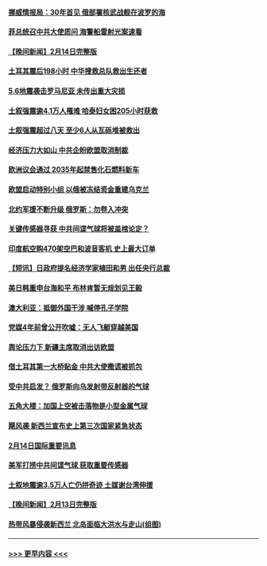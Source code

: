 #### [挪威情报局：30年首见 俄部署核武战舰在波罗的海](../pages/prog202/a103649708.md?t=02151543) 
#### [菲总统召中共大使质问 海警船雷射光案速看](../pages/prog202/a103649703.md?t=02151543) 
#### [【晚间新闻】2月14日完整版](../pages/prog202/a103649591.md?t=02151543) 
#### [土耳其震后198小时 中华搜救总队救出生还者](../pages/prog202/a103649605.md?t=02151543) 
#### [5.6地震袭击罗马尼亚 未传出重大灾损](../pages/prog202/a103649546.md?t=02151543) 
#### [土叙强震逾4.1万人罹难 哈泰妇女困205小时获救](../pages/prog202/a103649534.md?t=02151543) 
#### [土叙强震超过八天 至少6人从瓦砾堆被救出](../pages/prog202/a103649511.md?t=02151543) 
#### [经济压力大如山 中共企盼欧盟取消制裁](../pages/prog202/a103649453.md?t=02151543) 
#### [欧洲议会通过 2035年起禁售化石燃料新车](../pages/prog202/a103649495.md?t=02151543) 
#### [欧盟启动特别小组 以俄被冻结资金重建乌克兰](../pages/prog202/a103649450.md?t=02151543) 
#### [北约军援不断升级 俄罗斯：勿卷入冲突](../pages/prog202/a103649451.md?t=02151543) 
#### [关键传感器寻获 中共间谍气球将被盖棺论定？](../pages/prog202/a103649449.md?t=02151543) 
#### [印度航空购470架空巴和波音客机 史上最大订单](../pages/prog202/a103649325.md?t=02151543) 
#### [【短讯】日政府提名经济学家植田和男 出任央行总裁](../pages/prog202/a103649252.md?t=02151543) 
#### [美日韩重申台海和平 布林肯暂无规划见王毅](../pages/prog202/a103649248.md?t=02151543) 
#### [澳大利亚：抵御外国干涉 喊停孔子学院](../pages/prog202/a103649246.md?t=02151543) 
#### [党媒4年前曾公开吹嘘：无人飞艇穿越美国](../pages/prog202/a103649131.md?t=02151543) 
#### [舆论压力下 新疆主席取消出访欧盟](../pages/prog202/a103649093.md?t=02151543) 
#### [借土耳其第一大桥贴金 中共大使撒谎被抓包](../pages/prog202/a103649039.md?t=02151543) 
#### [受中共启发？ 俄罗斯向乌发射带反射器的气球](../pages/prog202/a103649045.md?t=02151543) 
#### [五角大楼：加国上空被击落物是小型金属气球](../pages/prog202/a103649048.md?t=02151543) 
#### [飓风袭 新西兰宣布史上第三次国家紧急状态](../pages/prog202/a103649027.md?t=02151543) 
#### [2月14日国际重要讯息](../pages/prog202/a103649026.md?t=02151543) 
#### [美军打捞中共间谍气球 获取重要传感器](../pages/prog202/a103648924.md?t=02151543) 
#### [土叙地震逾3.5万人亡仍拼奇迹 土媒谢台湾伸援](../pages/prog202/a103648804.md?t=02151543) 
#### [【晚间新闻】2月13日完整版](../pages/prog202/a103648792.md?t=02151543) 
#### [热带风暴侵袭新西兰 北岛面临大洪水与走山(组图)](../pages/prog202/a103648781.md?t=02151543) 

----
#### [ >>> 更早内容 <<< ](../indexes/prog202-earlier.md)
